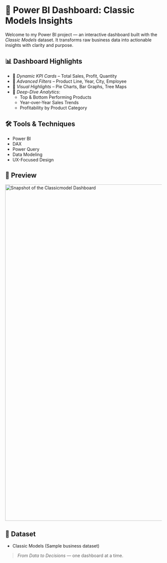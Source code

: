 # 🚀 Power BI Dashboard: Classic Models Insights

Welcome to my Power BI project — an interactive dashboard built with the *Classic Models* dataset. It transforms raw business data into actionable insights with clarity and purpose.

## 📊 Dashboard Highlights

- 🔹 *Dynamic KPI Cards* – Total Sales, Profit, Quantity
- 🔹 *Advanced Filters* – Product Line, Year, City, Employee
- 🔹 *Visual Highlights* – Pie Charts, Bar Graphs, Tree Maps
- 🔹 *Deep-Dive Analytics*:
  - Top & Bottom Performing Products
  - Year-over-Year Sales Trends
  - Profitability by Product Category

## 🛠️ Tools & Techniques

- Power BI
- DAX
- Power Query
- Data Modeling
- UX-Focused Design

## 📸 Preview
<img width="1920" height="1080" alt="Snapshot of the Classicmodel Dashboard" src="https://github.com/user-attachments/assets/9a328365-8ce9-4e29-9f74-1e8a603ab798" />

## 📁 Dataset

- Classic Models (Sample business dataset)

> *From Data to Decisions* — one dashboard at a time.
